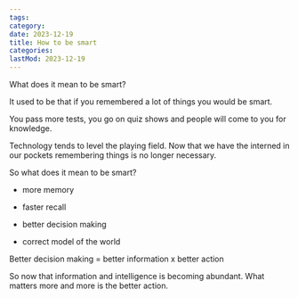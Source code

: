 ```yaml
---
tags:
category: 
date: 2023-12-19
title: How to be smart
categories:
lastMod: 2023-12-19
---
```

What does it mean to be smart?

It used to be that if you remembered a lot of things you would be smart.

You pass more tests, you go on quiz shows and people will come to you for knowledge.



Technology tends to level the playing field. Now that we have the interned in our pockets remembering things is no longer necessary.



So what does it mean to be smart?

  + more memory

  + faster recall

  + better decision making

  + correct model of the world



Better decision making = better information x better action



So now that information and intelligence is becoming abundant. What matters more and more is the better action.


